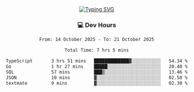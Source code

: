 
<div align="center">
  <a href="https://git.io/typing-svg"><img src="https://readme-typing-svg.demolab.com?font=Fira+Code&size=30&pause=1000&color=33F7F5&center=true&vCenter=true&width=435&lines=Hi+there+%F0%9F%91%8B+I+am+AirboZH+;Welcome+to+my+Github" alt="Typing SVG" /></a>

<h3>💻 Dev Hours</h3>
<!--START_SECTION:waka-->

```txt
From: 14 October 2025 - To: 21 October 2025

Total Time: 7 hrs 5 mins

TypeScript       3 hrs 51 mins   █████████████▓░░░░░░░░░░░   54.34 %
Go               1 hr 27 mins    █████░░░░░░░░░░░░░░░░░░░░   20.48 %
SQL              57 mins         ███▒░░░░░░░░░░░░░░░░░░░░░   13.46 %
JSON             10 mins         ▓░░░░░░░░░░░░░░░░░░░░░░░░   02.50 %
textmate         9 mins          ▓░░░░░░░░░░░░░░░░░░░░░░░░   02.30 %
```

<!--END_SECTION:waka-->
</div>  
